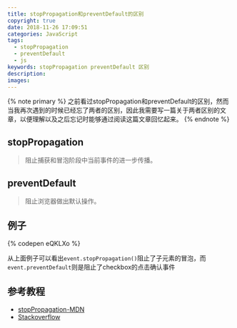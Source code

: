 ```yaml
---
title: stopPropagation和preventDefault的区别
copyright: true
date: 2018-11-26 17:09:51
categories: JavaScript
tags:
  - stopPropagation
  - preventDefault
  - js
keywords: stopPropagation preventDefault 区别
description:
images:
---
```



{% note primary %}
之前看过stopPropagation和preventDefault的区别，然而当我再次遇到的时候已经忘了两者的区别，因此我需要写一篇关于两者区别的文章，以便理解以及之后忘记时能够通过阅读这篇文章回忆起来。
{% endnote %}

<!-- more -->

## stopPropagation

> 阻止捕获和冒泡阶段中当前事件的进一步传播。

## preventDefault

> 阻止浏览器做出默认操作。

## 例子

{% codepen eQKLXo %}

从上面例子可以看出`event.stopPropagation()`阻止了子元素的冒泡，而`event.preventDefault`则是阻止了checkbox的点击确认事件

## 参考教程

- [stopPropagation-MDN](https://developer.mozilla.org/zh-CN/docs/Web/API/Event/stopPropagation)
- [Stackoverflow](https://stackoverflow.com/questions/5963669/whats-the-difference-between-event-stoppropagation-and-event-preventdefault)